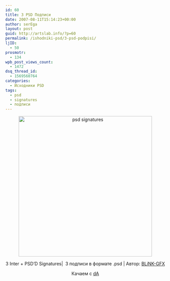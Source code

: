```yaml
---
id: 60
title: 3 PSD Подписи
date: 2007-08-11T15:14:23+00:00
author: serEga
layout: post
guid: http://artslab.info/?p=60
permalink: /ishodniki-psd/3-psd-podpisi/
ljID:
  - 50
prosmotr:
  - 134
wpb_post_views_count:
  - 1472
dsq_thread_id:
  - 1569560764
categories:
  - Исходники PSD
tags:
  - psd
  - signatures
  - подписи
---
```

<p align="center">
  <img src="http://img62.imageshack.us/img62/812/3interpsddbymatkrakenbyik2.jpg" title="psd signatures" alt="psd signatures" border="0" height="442" width="420" />
</p>

<p align="center">
  3 Inter + PSD&#8217;D Signatures|  3 подписи в формате .psd | Автор: <a href="http://blink-gfx.deviantart.com/" title="BLiNK-GFX" target="_blank">BLiNK-GFX</a>
</p>

<p align="center">
  Качаем с <a href="http://www.deviantart.com/deviation/61408728/" title="Скачать с deviantart" target="_blank">dA</a>
</p>